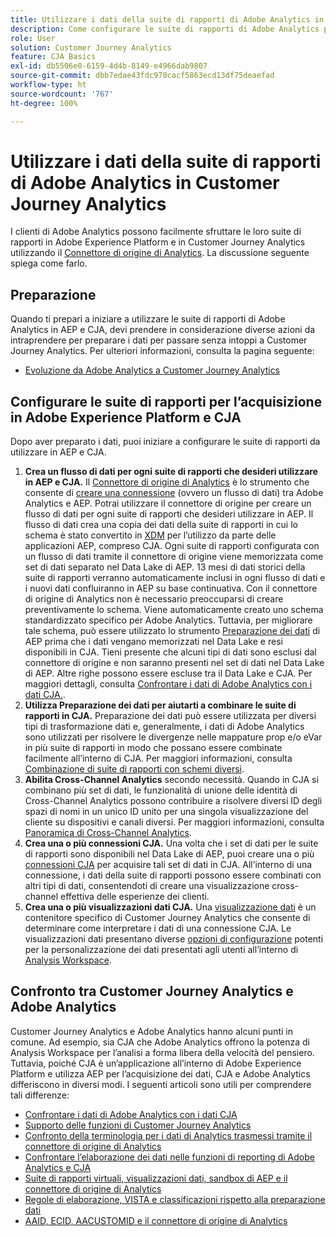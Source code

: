 ```yaml
---
title: Utilizzare i dati della suite di rapporti di Adobe Analytics in Customer Journey Analytics
description: Come configurare le suite di rapporti di Adobe Analytics per l’acquisizione in AEP e CJA
role: User
solution: Customer Journey Analytics
feature: CJA Basics
exl-id: db5506e0-6159-4d4b-8149-e4966dab9807
source-git-commit: dbb7edae43fdc970cacf5863ecd13df75deaefad
workflow-type: ht
source-wordcount: '767'
ht-degree: 100%

---
```


# Utilizzare i dati della suite di rapporti di Adobe Analytics in Customer Journey Analytics

I clienti di Adobe Analytics possono facilmente sfruttare le loro suite di rapporti in Adobe Experience Platform e in Customer Journey Analytics utilizzando il [Connettore di origine di Analytics](https://experienceleague.adobe.com/docs/experience-platform/sources/connectors/adobe-applications/analytics.html?lang=it). La discussione seguente spiega come farlo.

## Preparazione

Quando ti prepari a iniziare a utilizzare le suite di rapporti di Adobe Analytics in AEP e CJA, devi prendere in considerazione diverse azioni da intraprendere per preparare i dati per passare senza intoppi a Customer Journey Analytics. Per ulteriori informazioni, consulta la pagina seguente:

* [Evoluzione da Adobe Analytics a Customer Journey Analytics](/help/getting-started/aa-to-cja.md)

## Configurare le suite di rapporti per l’acquisizione in Adobe Experience Platform e CJA

Dopo aver preparato i dati, puoi iniziare a configurare le suite di rapporti da utilizzare in AEP e CJA.

1. **Crea un flusso di dati per ogni suite di rapporti che desideri utilizzare in AEP e CJA.** Il [Connettore di origine di Analytics](https://experienceleague.adobe.com/docs/experience-platform/sources/connectors/adobe-applications/analytics.html?lang=it) è lo strumento che consente di [creare una connessione](/help/connections/create-connection.md) (ovvero un flusso di dati) tra Adobe Analytics e AEP. Potrai utilizzare il connettore di origine per creare un flusso di dati per ogni suite di rapporti che desideri utilizzare in AEP. Il flusso di dati crea una copia dei dati della suite di rapporti in cui lo schema è stato convertito in [XDM](https://experienceleague.adobe.com/docs/platform-learn/tutorials/schemas/schemas-and-experience-data-model.html?lang=it) per l’utilizzo da parte delle applicazioni AEP, compreso CJA. Ogni suite di rapporti configurata con un flusso di dati tramite il connettore di origine viene memorizzata come set di dati separato nel Data Lake di AEP. 13 mesi di dati storici della suite di rapporti verranno automaticamente inclusi in ogni flusso di dati e i nuovi dati confluiranno in AEP su base continuativa. Con il connettore di origine di Analytics non è necessario preoccuparsi di creare preventivamente lo schema. Viene automaticamente creato uno schema standardizzato specifico per Adobe Analytics. Tuttavia, per migliorare tale schema, può essere utilizzato lo strumento [Preparazione dei dati](https://experienceleague.adobe.com/docs/experience-platform/data-prep/home.html?lang=it) di AEP prima che i dati vengano memorizzati nel Data Lake e resi disponibili in CJA. Tieni presente che alcuni tipi di dati sono esclusi dal connettore di origine e non saranno presenti nel set di dati nel Data Lake di AEP. Altre righe possono essere escluse tra il Data Lake e CJA. Per maggiori dettagli, consulta [Confrontare i dati di Adobe Analytics con i dati CJA.](/help/troubleshooting/compare.md).
1. **Utilizza Preparazione dei dati per aiutarti a combinare le suite di rapporti in CJA.** Preparazione dei dati può essere utilizzata per diversi tipi di trasformazione dati e, generalmente, i dati di Adobe Analytics sono utilizzati per risolvere le divergenze nelle mappature prop e/o eVar in più suite di rapporti in modo che possano essere combinate facilmente all’interno di CJA. Per maggiori informazioni, consulta [Combinazione di suite di rapporti con schemi diversi](/help/use-cases/aa-data/combine-report-suites.md).
1. **Abilita Cross-Channel Analytics** secondo necessità. Quando in CJA si combinano più set di dati, le funzionalità di unione delle identità di Cross-Channel Analytics possono contribuire a risolvere diversi ID degli spazi di nomi in un unico ID unito per una singola visualizzazione del cliente su dispositivi e canali diversi. Per maggiori informazioni, consulta [Panoramica di Cross-Channel Analytics](/help/connections/cca/overview.md).
1. **Crea una o più connessioni CJA.** Una volta che i set di dati per le suite di rapporti sono disponibili nel Data Lake di AEP, puoi creare una o più [connessioni CJA](/help/connections/overview.md) per acquisire tali set di dati in CJA. All’interno di una connessione, i dati della suite di rapporti possono essere combinati con altri tipi di dati, consentendoti di creare una visualizzazione cross-channel effettiva delle esperienze dei clienti.
1. **Crea una o più visualizzazioni dati CJA.** Una [visualizzazione dati](/help/data-views/data-views.md) è un contenitore specifico di Customer Journey Analytics che consente di determinare come interpretare i dati di una connessione CJA. Le visualizzazioni dati presentano diverse [opzioni di configurazione](/help/data-views/create-dataview.md) potenti per la personalizzazione dei dati presentati agli utenti all’interno di [Analysis Workspace](/help/analysis-workspace/home.md).

## Confronto tra Customer Journey Analytics e Adobe Analytics

Customer Journey Analytics e Adobe Analytics hanno alcuni punti in comune. Ad esempio, sia CJA che Adobe Analytics offrono la potenza di Analysis Workspace per l’analisi a forma libera della velocità del pensiero. Tuttavia, poiché CJA è un’applicazione all’interno di Adobe Experience Platform e utilizza AEP per l’acquisizione dei dati, CJA e Adobe Analytics differiscono in diversi modi. I seguenti articoli sono utili per comprendere tali differenze:

* [Confrontare i dati di Adobe Analytics con i dati CJA](/help/troubleshooting/compare.md)
* [Supporto delle funzioni di Customer Journey Analytics](/help/getting-started/aa-vs-cja/cja-aa.md)
* [Confronto della terminologia per i dati di Analytics trasmessi tramite il connettore di origine di Analytics](/help/getting-started/aa-vs-cja/terminology.md)
* [Confrontare l’elaborazione dei dati nelle funzioni di reporting di Adobe Analytics e CJA](/help/getting-started/aa-vs-cja/data-processing-comparisons.md)
* [Suite di rapporti virtuali, visualizzazioni dati, sandbox di AEP e il connettore di origine di Analytics](/help/getting-started/aa-vs-cja/vrs-dataview-sandbox-adc.md)
* [Regole di elaborazione, VISTA e classificazioni rispetto alla preparazione dati](/help/getting-started/aa-vs-cja/pr-vista-dataprep.md)
* [AAID, ECID, AACUSTOMID e il connettore di origine di Analytics](/help/getting-started/aa-vs-cja/aaid-ecid-adc.md)
